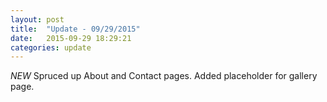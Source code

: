 ```yaml
---
layout: post
title:  "Update - 09/29/2015"
date:   2015-09-29 18:29:21
categories: update
---
```

*NEW* Spruced up About and Contact pages. Added placeholder for gallery page.